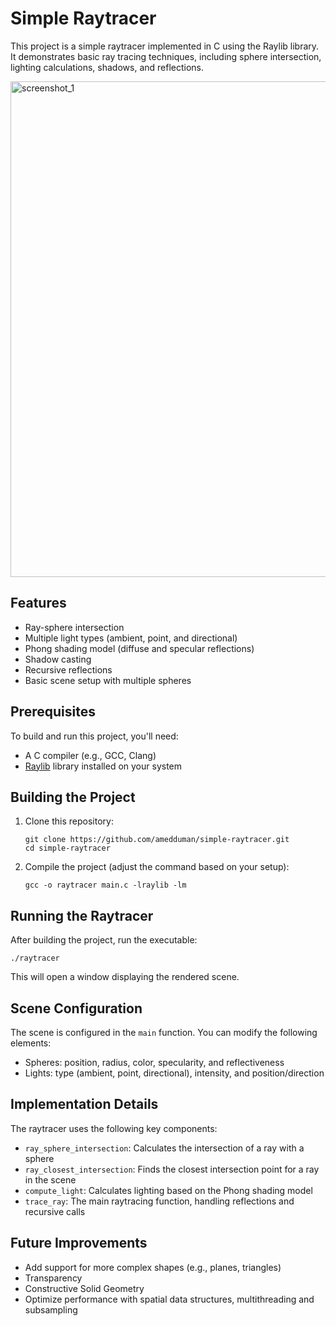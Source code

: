 # Simple Raytracer
This project is a simple raytracer implemented in C using the Raylib library. It demonstrates basic ray tracing techniques, including sphere intersection, lighting calculations, shadows, and reflections.

<img width="793" alt="screenshot_1" src="https://github.com/user-attachments/assets/58bd888f-0a09-45bc-ba2e-12f2dc220e12">


## Features

- Ray-sphere intersection
- Multiple light types (ambient, point, and directional)
- Phong shading model (diffuse and specular reflections)
- Shadow casting
- Recursive reflections
- Basic scene setup with multiple spheres

## Prerequisites

To build and run this project, you'll need:

- A C compiler (e.g., GCC, Clang)
- [Raylib](https://www.raylib.com/) library installed on your system

## Building the Project

1. Clone this repository:
   ```
   git clone https://github.com/amedduman/simple-raytracer.git
   cd simple-raytracer
   ```

2. Compile the project (adjust the command based on your setup):
   ```
   gcc -o raytracer main.c -lraylib -lm
   ```

## Running the Raytracer

After building the project, run the executable:

```
./raytracer
```

This will open a window displaying the rendered scene.

## Scene Configuration

The scene is configured in the `main` function. You can modify the following elements:

- Spheres: position, radius, color, specularity, and reflectiveness
- Lights: type (ambient, point, directional), intensity, and position/direction

## Implementation Details

The raytracer uses the following key components:

- `ray_sphere_intersection`: Calculates the intersection of a ray with a sphere
- `ray_closest_intersection`: Finds the closest intersection point for a ray in the scene
- `compute_light`: Calculates lighting based on the Phong shading model
- `trace_ray`: The main raytracing function, handling reflections and recursive calls

## Future Improvements

- Add support for more complex shapes (e.g., planes, triangles)
- Transparency
- Constructive Solid Geometry
- Optimize performance with spatial data structures, multithreading and subsampling
